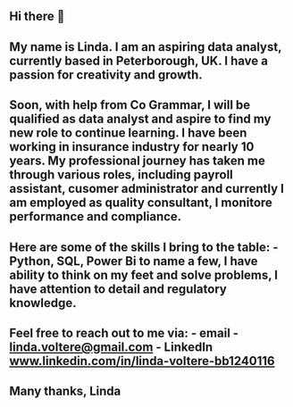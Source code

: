 ## Hi there 👋
## My name is Linda. I am an aspiring data analyst, currently based in Peterborough, UK. I have a passion for creativity and growth. 
## Soon, with help from Co Grammar, I will be qualified as data analyst and aspire to find my new role to continue learning.  I have been working in insurance industry for nearly 10 years. My professional journey has taken me through various roles, including payroll assistant, cusomer administrator and currently I am employed as quality consultant, I monitore performance and compliance.
## Here are some of the skills I bring to the table: - Python, SQL, Power Bi to name a few, I have ability to think on my feet and solve problems, I have attention to detail and regulatory knowledge.
## Feel free to reach out to me via: - email - linda.voltere@gmail.com - LinkedIn www.linkedin.com/in/linda-voltere-bb1240116
## Many thanks, Linda
